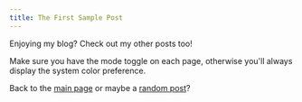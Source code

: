 ```yaml
---
title: The First Sample Post 
---
```


Enjoying my blog? Check out my other posts too!

Make sure you have the mode toggle on each page, otherwise you'll always display the system color preference.

Back to the [main page](/) or maybe a [random post](/random)? 